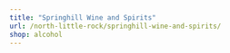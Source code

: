 ```yaml
---
title: "Springhill Wine and Spirits"
url: /north-little-rock/springhill-wine-and-spirits/
shop: alcohol
---
```

